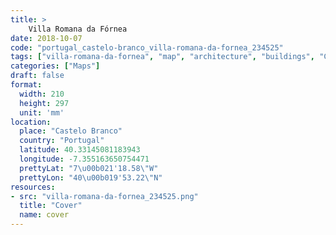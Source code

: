 ```yaml
---
title: > 
    Villa Romana da Fórnea
date: 2018-10-07
code: "portugal_castelo-branco_villa-romana-da-fornea_234525"
tags: ["villa-romana-da-fornea", "map", "architecture", "buildings", "Castelo Branco", "Portugal"]
categories: ["Maps"]
draft: false
format:
  width: 210
  height: 297
  unit: 'mm'
location:
  place: "Castelo Branco"
  country: "Portugal"
  latitude: 40.33145081183943
  longitude: -7.355163650754471
  prettyLat: "7\u00b021'18.58\"W"
  prettyLon: "40\u00b019'53.22\"N"
resources:
- src: "villa-romana-da-fornea_234525.png"
  title: "Cover"
  name: cover
---
```

